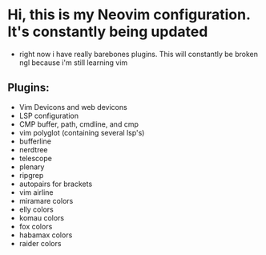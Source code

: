# Hi, this is my Neovim configuration. It's constantly being updated
- right now i have really barebones plugins. This will constantly be broken ngl because i'm still learning vim 
## Plugins:
- Vim Devicons and web devicons
- LSP configuration
- CMP buffer, path, cmdline, and cmp
- vim polyglot (containing several lsp's)
- bufferline
- nerdtree
- telescope
- plenary
- ripgrep
- autopairs for brackets
- vim airline
- miramare colors
- elly colors
- komau colors
- fox colors
- habamax colors
- raider colors
